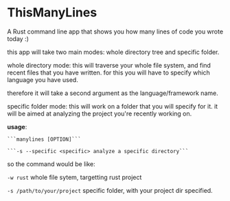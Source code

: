 # ThisManyLines
A Rust command line app that shows you how many lines of code you wrote today :)

this app will take two main modes: whole directory tree and specific folder.

whole directory mode: this will traverse your whole file system, and find recent files
that you have written. for this you will have to specify which language you have used.

therefore it will take a second argument as the language/framework name.

specific folder mode: this will work on a folder that you will specify for it. it will be aimed at analyzing the project you're recently working on.

 **usage**:

    ```manylines [OPTION]```

    ```-s --specific <specific> analyze a specific directory```

so the command would be like: 

 ```-w rust```  whole file sytem, targetting rust project

 ```-s /path/to/your/project```  specific folder, with your project dir specified.
